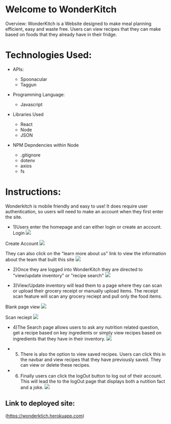 # Welcome to WonderKitch 

Overview:
WonderKitch is a Website designed to make meal planning efficient, easy and waste free. Users can view recipes that they can make based on foods that they already have in their fridge. 

# Technologies Used:
 * APIs:
    * Spoonacular 
    * Taggun
    
* Programming Language:
    * Javascript

* Libraries Used
    * React
    * Node 
    * JSON

* NPM Depndencies within Node
    * .gitignore
    * dotenv
    * axios
    * fs

# Instructions:
Wonderkitch is mobile friendly and easy to use! It does require user authentication, so users will need to make an account when they first enter the site. 

* 1)Users enter the homepage and can either login or create an account.
Login
![](public/)

Create Account
![](public/)

They can also click on the "learn more about us" link to view the information about the team that built this site
![](public/)


* 2)Once they are logged into WonderKitch they are directed to "view/update inventory" or "recipe search" 
![](public/)

* 3)View/Update inventory will lead them to a page where they can scan or upload their grocery receipt or manually upload items. The receipt scan feature will scan any grocery reciept and pull only the food items.

Blank page view
![](public/) 

Scan reciept 
![](public/)

* 4)The Search page allows users to ask any nutrition related question, get a recipe based on key ingredients or simply view recipes based on ingredients that they have in their inventory. 
![](public/)

* 5) There is also the option to view saved recipes. Users can click this in the navbar and view recipes that they have previously saved. They can view or delete these recipes. 

* 6) Finally users can click the logOut button to log out of their account. This will lead the to the logOut page that displays  both a nutition fact and a joke.
![](public/)

## Link to deployed site:
(https://wonderktich.herokuapp.com) 
